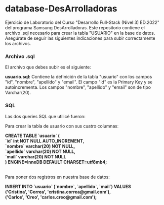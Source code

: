 # database-DesArrolladoras
Ejercicio de Laboratorio del Curso "Desarrollo Full-Stack (Nivel 3) ED.2022" del programa Samsung DesArrolladoras. Este repositorio contiene el archivo .sql necesario para crear la tabla "USUARIO" en la base de datos. Asegúrate de seguir las siguientes indicaciones para subir correctamente los archivos.

### Archivo .sql
El archivo que debes subir es el siguiente:

**usuario.sql:** Contiene la definición de la tabla "usuario" con los campos "id", "nombre", "apellido" y "email". El campo "id" es la Primary Key y se autoincrementa. Los campos "nombre", "apellido" y "email" son de tipo Varchar(20).

### SQL
Las dos queries SQL que utilicé fueron:

Para crear la tabla de usuario con sus cuatro columnas:
<p><b>CREATE TABLE &#96;usuario&#96; ( <br/>
    &#96;id&#96; int NOT NULL AUTO_INCREMENT,<br/>
    &#96;nombre&#96; varchar(20) NOT NULL,<br/>
    &#96;apellido&#96; varchar(20) NOT NULL,<br/>
    &#96;mail&#96; varchar(20) NOT NULL<br/>
) ENGINE=InnoDB DEFAULT CHARSET=utf8mb4;</b></p>
<br/>
Para poner dos registros en nuestra base de datos:
<p><b>INSERT INTO &#96;usuario&#96; (&#96;nombre&#96;, &#96;apellido&#96;, &#96;mail&#96;) VALUES <br/>
('Cristina', 'Correa', 'cristina.correa@gmail.com'),<br/>
('Carlos', 'Creo', 'carlos.creo@gmail.com');</b></p>

